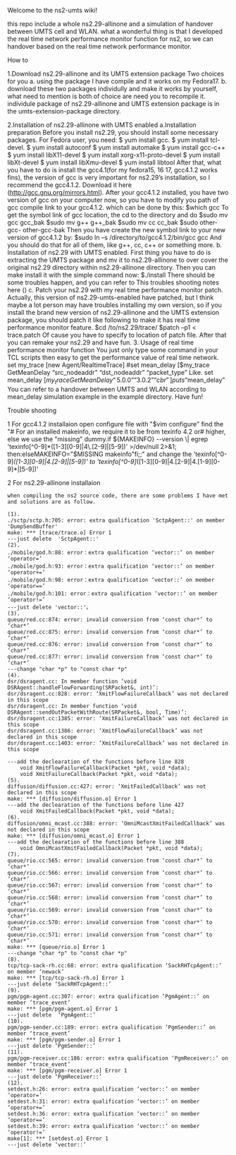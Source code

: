 
Welcome to the ns2-umts wiki!

this repo include a whole ns2.29-allinone and a simulation of handover between UMTS cell and WLAN. what a wonderful thing is that I developed the real time network performance monitor function for ns2, so we can handover based on the real time network performance monitor.

How to

1.Download ns2.29-allinone and its UMTS extension package
	Two choices for you 
	a. using the package I have compile and it works on my Fedora17.
	b. download these two packages individully and make it works by yourself, what need to mention 	is both of choice are need you to recompile it. individule package of ns2.29-allinone and UMTS extension package is in the umts-extension-package directory. 

2.Installation of ns2.29-allinone with UMTS enabled
a.Installation preparation
	Before you install ns2.29, you should install some necessary packages. For Fedora user, you need:
		$ yum install gcc.
		$ yum install tcl-devel.
		$ yum install autoconf
		$ yum install automake
		$ yum install gcc-c++
		$ yum install libX11-devel
		$ yum install xorg-x11-proto-devel
		$ yum install libXt-devel
		$ yum install libXmu-devel
		$ yum install libtool
	After that, what you have to do is install the gcc4.1(for my fedora15, 16 17, gcc4.1.2 works fins), the version of gcc is very important for ns2.29’s installation, so I recommend the gcc4.1.2. Download it here (http://gcc.gnu.org/mirrors.html). After your gcc4.1.2 installed, you have two version of gcc on your computer now, so you have to modify you path of gcc compile link to your gcc4.1.2. which can be done by this:
		$which gcc 
	To get the symbol link of gcc location, the cd to the directory and do
		$sudo mv gcc gcc_bak
		$sudo mv g++ g++_bak
		$sudo mv cc cc_bak
		$sudo other-gcc- other-gcc-bak
	Then you have create the new symbol link to your new version of gcc4.1.2 by:
	$sudo ln –s /directory/to/gcc4.1.2/bin/gcc gcc
	And you should do that for all of them, like g++, cc, c++ or something more.
b.	Installation of ns2.29 with UMTS enabled.
	First thing you have to do is extracting the UMTS package and mv it to ns2.29-allinone to over cover the original ns2.29 directory within ns2.29-allinone directory. Then you can make install it with the simple command now:
		$./install
	There should be some troubles happen, and you can refer to
	This troubles shooting notes here ()
c.	Patch your ns2.29 with my real time performance monitor patch.
	Actually, this version of ns2.29-umts-enabled have patched, but I think maybe a lot person may have troubles installing my own version, so if you install the brand new version of ns2.29-allinone and the UMTS extension package, you should patch it like following to make it has real time performance monitor feature.
		$cd /to/ns2.29/trace/
		$patch –p1 < trace.patch
	Of cause you have to specify to location of patch file. After that you can remake your ns2.29 and have fun.
3.	Usage of real time performance monitor function
You just only type some command in your TCL scripts then easy to get the performance value of real time network.
set my_trace [new Agent/RealtimeTrace]
	#set mean_delay [$my_trace GetMeanDelay “src_nodeaddr” “dst_nodeaddr” “packet_type”
Like.
	set mean_delay [$my_trace GetMeanDelay “5.0.0” “3.0.2” “cbr” ]
	puts “$mean_delay”
You can refer to a handover between UMTS and WLAN according to mean_delay simulation example in the example directory. Have fun!



Trouble shooting

1 For gcc4.1.2 installaion
	open configure file with "$vim configure" find the "# For an installed makeinfo, we require it to be from texinfo 4.2 or# higher, else we use the "missing" dummy.if ${MAKEINFO} --version \| egrep 'texinfo[^0-9]*([1-3][0-9]|4\.[2-9]|[5-9])' >/dev/null 2>&1; then:elseMAKEINFO="$MISSING makeinfo"fi;;"
	and change the 'texinfo[^0-9]*([1-3][0-9]|4\.[2-9]|[5-9])' to 'texinfo[^0-9]*([1-3][0-9]|4\.[2-9]|4\.[1-9][0-9]*|[5-9])'

2 For ns2.29-allinone installaion

	when compiling the ns2 source code, there are some problems I have met and solutions are as follow.

	(1).
	./sctp/sctp.h:705: error: extra qualification 'SctpAgent::' on member 'DumpSendBuffer'
	make: *** [trace/trace.o] Error 1
	---just delete  'SctpAgent::'
	(2).
	./mobile/god.h:88: error：extra qualification ‘vector::’ on member ‘operator=’
	./mobile/god.h:93: error：extra qualification ‘vector::’ on member ‘operator+=’
	./mobile/god.h:98: error：extra qualification ‘vector::’ on member ‘operator==’
	./mobile/god.h:101: error：extra qualification ‘vector::’ on member ‘operator!=’
	---just delete 'vector::'。
	(3).
	queue/red.cc:874: error: invalid conversion from ‘const char*’ to ‘char*’
	queue/red.cc:875: error: invalid conversion from ‘const char*’ to ‘char*’
	queue/red.cc:876: error: invalid conversion from ‘const char*’ to ‘char*’
	queue/red.cc:877: error: invalid conversion from ‘const char*’ to ‘char*’
	---change "char *p" to "const char *p"
	(4).
	dsr/dsragent.cc: In member function ‘void DSRAgent::handleFlowForwarding(SRPacket&, int)’:
	dsr/dsragent.cc:828: error: ‘XmitFlowFailureCallback’ was not declared in this scope
	dsr/dsragent.cc: In member function ‘void DSRAgent::sendOutPacketWithRoute(SRPacket&, bool, Time)’:
	dsr/dsragent.cc:1385: error: ‘XmitFailureCallback’ was not declared in this scope
	dsr/dsragent.cc:1386: error: ‘XmitFlowFailureCallback’ was not declared in this scope
	dsr/dsragent.cc:1403: error: ‘XmitFailureCallback’ was not declared in this scope

	---add the declearation of the functions before line 828 
		void XmitFlowFailureCallback(Packet *pkt, void *data);
		void XmitFailureCallback(Packet *pkt, void *data);
	(5).
	diffusion/diffusion.cc:427: error: ‘XmitFailedCallback’ was not declared in this scope
	make: *** [diffusion/diffusion.o] Error 1
	---add the declearation of the functions before line 427
		void XmitFailedCallback(Packet *pkt, void *data);
	(6).
	diffusion/omni_mcast.cc:388: error: ‘OmniMcastXmitFailedCallback’ was not declared in this scope
	make: *** [diffusion/omni_mcast.o] Error 1
	---add the declearation of the functions before line 388
		void OmniMcastXmitFailedCallback(Packet *pkt, void *data);
	(7).
	queue/rio.cc:565: error: invalid conversion from ‘const char*’ to ‘char*’
	queue/rio.cc:566: error: invalid conversion from ‘const char*’ to ‘char*’
	queue/rio.cc:567: error: invalid conversion from ‘const char*’ to ‘char*’
	queue/rio.cc:568: error: invalid conversion from ‘const char*’ to ‘char*’
	queue/rio.cc:569: error: invalid conversion from ‘const char*’ to ‘char*’
	queue/rio.cc:570: error: invalid conversion from ‘const char*’ to ‘char*’
	queue/rio.cc:571: error: invalid conversion from ‘const char*’ to ‘char*’
	make: *** [queue/rio.o] Error 1
	---change "char *p" to "const char *p"
	(8).
	tcp/tcp-sack-rh.cc:68: error: extra qualification ‘SackRHTcpAgent::’ on member ‘newack’
	make: *** [tcp/tcp-sack-rh.o] Error 1
	---just delete ‘SackRHTcpAgent::’
	(9).
	pgm/pgm-agent.cc:307: error: extra qualification ‘PgmAgent::’ on member ‘trace_event’
	make: *** [pgm/pgm-agent.o] Error 1
	---just delete  ‘PgmAgent::’
	(10).
	pgm/pgm-sender.cc:189: error: extra qualification ‘PgmSender::’ on member ‘trace_event’
	make: *** [pgm/pgm-sender.o] Error 1
	---just delete ‘PgmSender::’
	(11).
	pgm/pgm-receiver.cc:186: error: extra qualification ‘PgmReceiver::’ on member ‘trace_event’
	make: *** [pgm/pgm-receiver.o] Error 1
	---just delete ‘PgmReceiver::’
	(12).
	setdest.h:26: error: extra qualification ‘vector::’ on member ‘operator=’
	setdest.h:31: error: extra qualification ‘vector::’ on member ‘operator+=’
	setdest.h:36: error: extra qualification ‘vector::’ on member ‘operator==’
	setdest.h:39: error: extra qualification ‘vector::’ on member ‘operator!=’
	make[1]: *** [setdest.o] Error 1
	---just delete ‘vector::’
